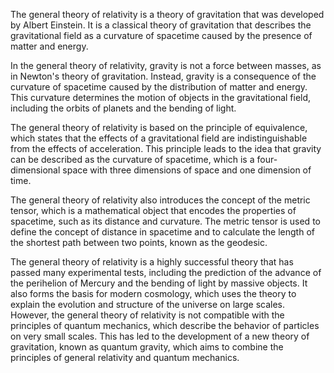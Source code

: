 The general theory of relativity is a theory of gravitation that was developed by Albert Einstein. It is a classical theory of gravitation that describes the gravitational field as a curvature of spacetime caused by the presence of matter and energy.

In the general theory of relativity, gravity is not a force between masses, as in Newton's theory of gravitation. Instead, gravity is a consequence of the curvature of spacetime caused by the distribution of matter and energy. This curvature determines the motion of objects in the gravitational field, including the orbits of planets and the bending of light.

The general theory of relativity is based on the principle of equivalence, which states that the effects of a gravitational field are indistinguishable from the effects of acceleration. This principle leads to the idea that gravity can be described as the curvature of spacetime, which is a four-dimensional space with three dimensions of space and one dimension of time.

The general theory of relativity also introduces the concept of the metric tensor, which is a mathematical object that encodes the properties of spacetime, such as its distance and curvature. The metric tensor is used to define the concept of distance in spacetime and to calculate the length of the shortest path between two points, known as the geodesic.

The general theory of relativity is a highly successful theory that has passed many experimental tests, including the prediction of the advance of the perihelion of Mercury and the bending of light by massive objects. It also forms the basis for modern cosmology, which uses the theory to explain the evolution and structure of the universe on large scales. However, the general theory of relativity is not compatible with the principles of quantum mechanics, which describe the behavior of particles on very small scales. This has led to the development of a new theory of gravitation, known as quantum gravity, which aims to combine the principles of general relativity and quantum mechanics.